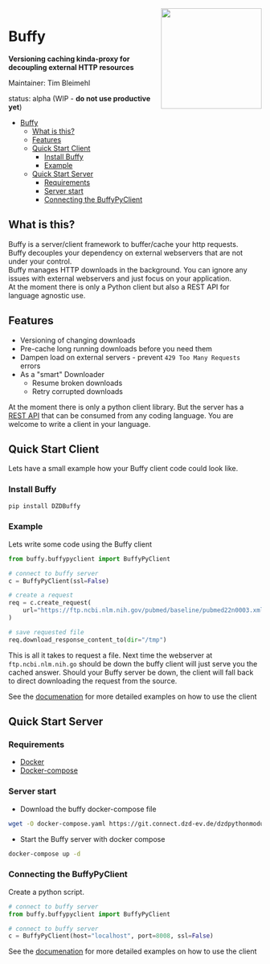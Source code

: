 <img align="right" alt=" " width="200px" src="logo.png">

# Buffy

**Versioning caching kinda-proxy for decoupling external HTTP resources**

Maintainer: Tim Bleimehl

status: alpha  (WIP - **do not use productive yet**)

- [Buffy](#buffy)
  - [What is this?](#what-is-this)
  - [Features](#features)
  - [Quick Start Client](#quick-start-client)
    - [Install Buffy](#install-buffy)
    - [Example](#example)
  - [Quick Start Server](#quick-start-server)
    - [Requirements](#requirements)
    - [Server start](#server-start)
    - [Connecting the BuffyPyClient](#connecting-the-buffypyclient)


## What is this?

Buffy is a server/client framework to buffer/cache your http requests.  
Buffy decouples your dependency on external webservers that are not under your control.  
Buffy manages HTTP downloads in the background. 
You can ignore any issues with external webservers and just focus on your application.  
At the moment there is only a Python client but also a REST API for language agnostic use.

## Features

* Versioning of changing downloads
* Pre-cache long running downloads before you need them
* Dampen load on external servers - prevent `429 Too Many Requests` errors
* As a "smart" Downloader
    * Resume broken downloads
    * Retry corrupted downloads




At the moment there is only a python client library. But the server has a [REST API](./docs/openapi.json) that can be consumed from any coding language. You are welcome to write a client in your language.
## Quick Start Client

Lets have a small example how your Buffy client code could look like.

### Install Buffy

```bash
pip install DZDBuffy
```

### Example

Lets write some code using the Buffy client


```python
from buffy.buffypyclient import BuffyPyClient

# connect to buffy server
c = BuffyPyClient(ssl=False)

# create a request
req = c.create_request(
    url="https://ftp.ncbi.nlm.nih.gov/pubmed/baseline/pubmed22n0003.xml.gz"
)

# save requested file
req.download_response_content_to(dir="/tmp")
```

This is all it takes to request a file. Next time the webserver at `ftp.ncbi.nlm.nih.go`  should be down the buffy client will just serve you the cached answer.
Should your Buffy server be down, the client will fall back to direct downloading the request from the source.

See the [documenation](BuffyPyClient-examples) for more detailed examples on how to use the client


## Quick Start Server

### Requirements

* [Docker](https://docs.docker.com/engine/install/)
* [Docker-compose](https://docs.docker.com/compose/install/compose-plugin/)

### Server start

* Download the buffy docker-compose file 

```bash
wget -O docker-compose.yaml https://git.connect.dzd-ev.de/dzdpythonmodules/buffy/-/raw/main/docker-compose.yaml?inline=false
```

* Start the Buffy server with docker compose

```bash
docker-compose up -d
```

### Connecting the BuffyPyClient

Create a python script. 

```python
# connect to buffy server
from buffy.buffypyclient import BuffyPyClient

# connect to buffy server
c = BuffyPyClient(host="localhost", port=8008, ssl=False)
```

See the [documenation](BuffyPyClient-examples) for more detailed examples on how to use the client